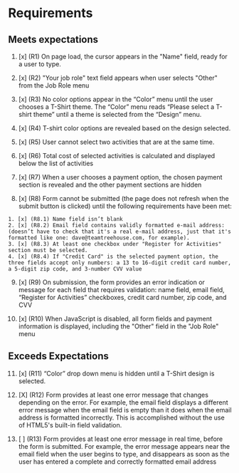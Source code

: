 # Requirements

## Meets expectations 

  1. [x] (R1) On page load, the cursor appears in the "Name" field, ready for a user to type.

  2. [x] (R2) "Your job role" text field appears when user selects "Other" from the Job Role menu

  3. [x] (R3) No color options appear in the “Color” menu until the user chooses a T-Shirt theme. The “Color” menu reads “Please select a T-shirt theme” until a theme is selected from the “Design” menu.

  4. [x] (R4) T-shirt color options are revealed based on the design selected.

  5. [x] (R5) User cannot select two activities that are at the same time.

  6. [x] (R6) Total cost of selected activities is calculated and displayed below the list of activities

  7. [x] (R7) When a user chooses a payment option, the chosen payment section is revealed and the other payment sections are hidden

  8. [x] (R8) Form cannot be submitted (the page does not refresh when the submit button is clicked) until the following requirements have been met:

    1. [x] (R8.1) Name field isn’t blank
    2. [x] (R8.2) Email field contains validly formatted e-mail address: (doesn’t have to check that it's a real e-mail address, just that it's formatted like one: dave@teamtreehouse.com, for example).
    3. [x] (R8.3) At least one checkbox under "Register for Activities" section must be selected.
    4. [x] (R8.4) If "Credit Card" is the selected payment option, the three fields accept only numbers: a 13 to 16-digit credit card number, a 5-digit zip code, and 3-number CVV value

  9. [x] (R9) On submission, the form provides an error indication or message for each field that requires validation: name field, email field, “Register for Activities” checkboxes, credit card number, zip code, and CVV

  10. [x] (R10) When JavaScript is disabled, all form fields and payment information is displayed, including the "Other" field in the "Job Role" menu

## Exceeds Expectations

  11. [x] (R11) “Color” drop down menu is hidden until a T-Shirt design is selected.

  12. [X] (R12) Form provides at least one error message that changes depending on the error. For example, the email field displays a different error message when the email field is empty than it does when the email address is formatted incorrectly. This is accomplished without the use of HTML5's built-in field validation.

  13. [ ] (R13) Form provides at least one error message in real time, before the form is submitted. For example, the error message appears near the email field when the user begins to type, and disappears as soon as the user has entered a complete and correctly formatted email address
